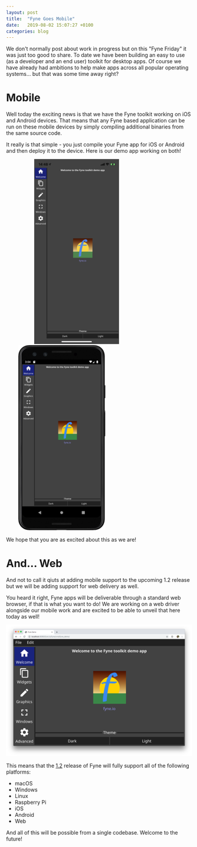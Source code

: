```yaml
---
layout: post
title:  "Fyne Goes Mobile"
date:   2019-08-02 15:07:27 +0100
categories: blog
---
```


We don't normally post about work in progress but on this
"Fyne Friday" it was just too good to share.
To date we have been building an easy to use (as a developer
and an end user) toolkit for desktop apps. Of course we have
already had ambitions to help make apps across all popular
operating systems... but that was some time away right?

# Mobile

Well today the exciting news is that we have the Fyne toolkit
working on iOS and Android devices. That means that any Fyne
based application can be run on these mobile devices by simply
compiling additional binaries from the same source code.

It really is that simple - you just compile your Fyne app
for iOS or Android and then deploy it to the device. Here is
our demo app working on both!

<div width="50%" style="float:left; margin-left: 15%">
 <img src="/blog/img/fyne_demo_iOS.png" style="max-height: 500px" />
</div>
<div width="50%" style="float:left; margin-left: 25pt">
 <img src="/blog/img/fyne_demo_android.png" style="max-height: 500px" />
</div>
<div style="height: 0; clear: both"></div>

We hope that you are as excited about this as we are!

# And... Web

And not to call it qiuts at adding mobile support to the
upcoming 1.2 release but we will be adding support for web
delivery as well. 

You heard it right, Fyne apps will be deliverable through a
standard web browser, if that is what you want to do! We are
working on a web driver alongside our mobile work and are
excited to be able to unveil that here today as well!

<div style="text-align: center">
<img src="/blog/img/fyne_demo_web.png" />
</div>

This means that the [1.2](https://github.com/fyne-io/fyne/milestone/3) release of Fyne will fully support
all of the following platforms:

* macOS
* Windows
* Linux
* Raspberry Pi
* iOS
* Android
* Web

And all of this will be possible from a single codebase.
Welcome to the future!
